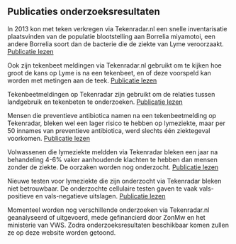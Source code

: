 ## Publicaties onderzoeksresultaten

In 2013 kon met teken verkregen via Tekenradar.nl een snelle inventarisatie plaatsvinden van de populatie blootstelling aan Borrelia miyamotoi, een andere Borrelia soort dan de bacterie die de ziekte van Lyme veroorzaakt. [Publicatie lezen](https://www.ncbi.nlm.nih.gov/pmc/articles/PMC4073841/)
 
Ook zijn tekenbeet meldingen via Tekenradar.nl gebruikt om te kijken hoe groot de kans op Lyme is na een tekenbeet, en of deze voorspeld kan worden met metingen aan de teek. [Publicatie lezen](https://journals.plos.org/plosone/article?id=10.1371/journal.pone.0181807)

Tekenbeetmeldingen op Tekenradar zijn gebruikt om de relaties tussen landgebruik en tekenbeten te onderzoeken. [Publicatie lezen](https://onlinelibrary.wiley.com/doi/10.1111/tgis.12211)

Mensen die preventieve antibiotica namen na een tekenbeetmelding op Tekenradar, bleken wel een lager risico te hebben op lymeziekte, maar per 50 innames van preventieve antibiotica, werd slechts één ziektegeval voorkomen. [Publicatie lezen](https://pubmed.ncbi.nlm.nih.gov/32565073/)

Volwassenen die lymeziekte meldden via Tekenradar bleken een jaar na behandeling 4-6% vaker aanhoudende klachten te hebben dan mensen zonder de ziekte. De oorzaken worden nog onderzocht. [Publicatie lezen](https://www.thelancet.com/journals/lanepe/article/PIIS2666-7762(21)00119-8/fulltext)

Nieuwe testen voor lymeziekte die zijn onderzocht via Tekenradar bleken niet betrouwbaar. De onderzochte cellulaire testen gaven te vaak vals-positieve en vals-negatieve uitslagen. [Publicatie lezen](https://www.thelancet.com/journals/laninf/article/PIIS1473-3099(22)00205-5/fulltext)

Momenteel worden nog verschillende onderzoeken via Tekenradar.nl geanalyseerd of uitgevoerd, mede gefinancierd door ZonMw en het ministerie van VWS. Zodra onderzoeksresultaten beschikbaar komen zullen ze op deze website worden getoond.
